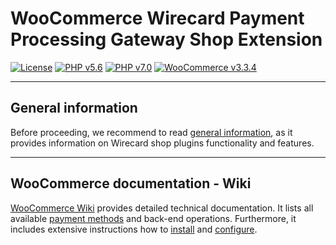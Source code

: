 # WooCommerce Wirecard Payment Processing Gateway Shop Extension

[![License](https://img.shields.io/badge/license-GPLv3-blue.svg)](https://raw.githubusercontent.com/wirecard/woocommerce-ee/master/LICENSE)
[![PHP v5.6](https://img.shields.io/badge/php-v5.6-yellow.svg)](http://www.php.net)
[![PHP v7.0](https://img.shields.io/badge/php-v7.0-yellow.svg)](http://www.php.net)
[![WooCommerce v3.3.4](https://img.shields.io/badge/woocommerce-v3.3.4-green.svg)](https://woocommerce.com/)

***
## General information 
Before proceeding, we recommend to read [general information](https://github.com/wirecard/woocommerce-ee/wiki/Wirecard-Shop-Plugins-General-Information), as it provides information on Wirecard shop plugins functionality and features.

***
## WooCommerce documentation - Wiki

[WooCommerce Wiki](https://github.com/wirecard/woocommerce-ee/wiki) provides detailed technical documentation.
It lists all available [payment methods](https://github.com/wirecard/woocommerce-ee/wiki#supported-payment-methods) and back-end operations.
Furthermore, it includes extensive instructions how to [install](https://github.com/wirecard/woocommerce-ee/wiki/Installation) and [configure](https://github.com/wirecard/woocommerce-ee/wiki/Configuration).
